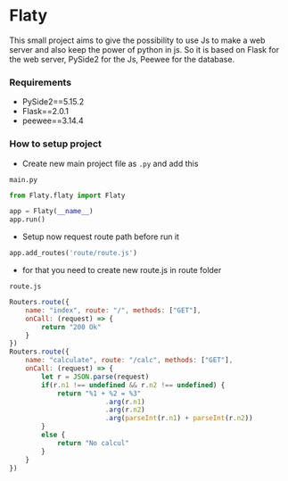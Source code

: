 # Flaty

This small project aims to give the possibility to use Js to make a web server and also keep the power of python in js.
So it is based on Flask for the web server, PySide2 for the Js, Peewee for the database.

### Requirements

- PySide2==5.15.2
- Flask==2.0.1
- peewee==3.14.4


### How to setup project

* Create new main project file as `.py` and add this

`main.py` 
```python
from Flaty.flaty import Flaty

app = Flaty(__name__)
app.run()

```

* Setup now request route path before run it

```python
app.add_routes('route/route.js')

```

* for that you need to create new route.js in route folder

`route.js` 
```js
Routers.route({
	name: "index", route: "/", methods: ["GET"],
	onCall: (request) => {
		return "200 Ok"
	}
})
Routers.route({
	name: "calculate", route: "/calc", methods: ["GET"],
	onCall: (request) => {
		let r = JSON.parse(request)
		if(r.n1 !== undefined && r.n2 !== undefined) {
			return "%1 + %2 = %3"
						.arg(r.n1)
						.arg(r.n2)
						.arg(parseInt(r.n1) + parseInt(r.n2))
		}
		else {
			return "No calcul"
		}
	}
})

```

